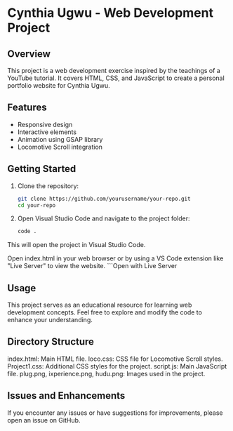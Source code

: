 # Cynthia Ugwu - Web Development Project

## Overview

This project is a web development exercise inspired by the teachings of a YouTube tutorial. It covers HTML, CSS, and JavaScript to create a personal portfolio website for Cynthia Ugwu.

## Features

- Responsive design
- Interactive elements
- Animation using GSAP library
- Locomotive Scroll integration

## Getting Started

1. Clone the repository:

   ```bash
   git clone https://github.com/yourusername/your-repo.git
   cd your-repo
2. Open Visual Studio Code and navigate to the project folder:

   ```bash
   code .
   
This will open the project in Visual Studio Code.

Open index.html in your web browser or by using a VS Code extension like "Live Server" to view the website.
    ```Open with Live Server

## Usage
This project serves as an educational resource for learning web development concepts. Feel free to explore and modify the code to enhance your understanding.

## Directory Structure
index.html: Main HTML file.
loco.css: CSS file for Locomotive Scroll styles.
Project1.css: Additional CSS styles for the project.
script.js: Main JavaScript file.
plug.png, ixperience.png, hudu.png: Images used in the project.

## Issues and Enhancements
If you encounter any issues or have suggestions for improvements, please open an issue on GitHub.

